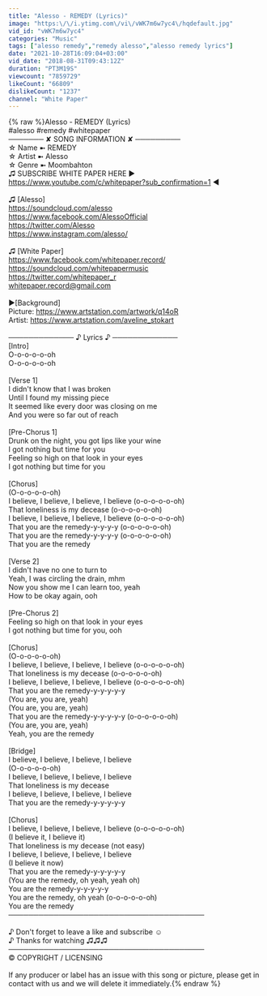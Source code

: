 ```yaml
---
title: "Alesso - REMEDY (Lyrics)"
image: "https:\/\/i.ytimg.com\/vi\/vWK7m6w7yc4\/hqdefault.jpg"
vid_id: "vWK7m6w7yc4"
categories: "Music"
tags: ["alesso remedy","remedy alesso","alesso remedy lyrics"]
date: "2021-10-28T16:09:04+03:00"
vid_date: "2018-08-31T09:43:12Z"
duration: "PT3M19S"
viewcount: "7859729"
likeCount: "66809"
dislikeCount: "1237"
channel: "White Paper"
---
```

{% raw %}Alesso - REMEDY (Lyrics)<br />#alesso #remedy #whitepaper<br />─────── ✘ SONG INFORMATION ✘ ─────────<br />☆ Name ➼ REMEDY<br />☆ Artist ➼ Alesso<br />☆ Genre ➼ Moombahton<br />♫ SUBSCRIBE WHITE PAPER HERE ► <a rel="nofollow" target="blank" href="https://www.youtube.com/c/whitepaper?sub_confirmation=1">https://www.youtube.com/c/whitepaper?sub_confirmation=1</a> ◄<br /><br />♫ [Alesso]<br /><a rel="nofollow" target="blank" href="https://soundcloud.com/alesso">https://soundcloud.com/alesso</a><br /><a rel="nofollow" target="blank" href="https://www.facebook.com/AlessoOfficial">https://www.facebook.com/AlessoOfficial</a><br /><a rel="nofollow" target="blank" href="https://twitter.com/Alesso">https://twitter.com/Alesso</a><br /><a rel="nofollow" target="blank" href="https://www.instagram.com/alesso/">https://www.instagram.com/alesso/</a><br /><br />♫ [White Paper]<br /><a rel="nofollow" target="blank" href="https://www.facebook.com/whitepaper.record/">https://www.facebook.com/whitepaper.record/</a><br /><a rel="nofollow" target="blank" href="https://soundcloud.com/whitepapermusic">https://soundcloud.com/whitepapermusic</a><br /><a rel="nofollow" target="blank" href="https://twitter.com/whitepaper_r">https://twitter.com/whitepaper_r</a><br />whitepaper.record@gmail.com<br /><br />►[Background]<br />Picture: <a rel="nofollow" target="blank" href="https://www.artstation.com/artwork/q14oR">https://www.artstation.com/artwork/q14oR</a><br />Artist: <a rel="nofollow" target="blank" href="https://www.artstation.com/aveline_stokart">https://www.artstation.com/aveline_stokart</a><br /><br />───────────── ♪ Lyrics ♪  ─────────────<br />[Intro]<br />O-o-o-o-o-oh<br />O-o-o-o-o-oh<br /><br />[Verse 1]<br />I didn't know that I was broken<br />Until I found my missing piece<br />It seemed like every door was closing on me<br />And you were so far out of reach<br /><br />[Pre-Chorus 1]<br />Drunk on the night, you got lips like your wine<br />I got nothing but time for you<br />Feeling so high on that look in your eyes<br />I got nothing but time for you<br /><br />[Chorus]<br />(O-o-o-o-o-oh)<br />I believe, I believe, I believe, I believe (o-o-o-o-o-oh)<br />That loneliness is my decease (o-o-o-o-o-oh)<br />I believe, I believe, I believe, I believe (o-o-o-o-o-oh)<br />That you are the remedy-y-y-y-y (o-o-o-o-o-oh)<br />That you are the remedy-y-y-y-y (o-o-o-o-o-oh)<br />That you are the remedy<br /><br />[Verse 2]<br />I didn't have no one to turn to<br />Yeah, I was circling the drain, mhm<br />Now you show me I can learn too, yeah<br />How to be okay again, ooh<br /><br />[Pre-Chorus 2]<br />Feeling so high on that look in your eyes<br />I got nothing but time for you, ooh<br /><br />[Chorus]<br />(O-o-o-o-o-oh)<br />I believe, I believe, I believe, I believe (o-o-o-o-o-oh)<br />That loneliness is my decease (o-o-o-o-o-oh)<br />I believe, I believe, I believe, I believe (o-o-o-o-o-oh)<br />That you are the remedy-y-y-y-y-y<br />(You are, you are, yeah)<br />(You are, you are, yeah)<br />That you are the remedy-y-y-y-y-y (o-o-o-o-o-oh)<br />(You are, you are, yeah)<br />Yeah, you are the remedy<br /><br />[Bridge]<br />I believe, I believe, I believe, I believe<br />(O-o-o-o-o-oh)<br />I believe, I believe, I believe, I believe<br />That loneliness is my decease<br />I believe, I believe, I believe, I believe<br />That you are the remedy-y-y-y-y-y<br /><br />[Chorus]<br />I believe, I believe, I believe, I believe (o-o-o-o-o-oh)<br />(I believe it, I believe it)<br />That loneliness is my decease (not easy)<br />I believe, I believe, I believe, I believe<br />(I believe it now)<br />That you are the remedy-y-y-y-y-y<br />(You are the remedy, oh yeah, yeah oh)<br />You are the remedy-y-y-y-y-y<br />You are the remedy, oh yeah (o-o-o-o-o-oh)<br />You are the remedy<br />───────────────────────────────────────<br /><br />♪ Don't forget to leave a like and subscribe ☺<br />♪ Thanks for watching ♫♫♫<br />───────────────────────────────────────<br />©️ COPYRIGHT / LICENSING <br /><br />If any producer or label has an issue with this song or picture, please get in contact with us and we will delete it immediately.{% endraw %}
